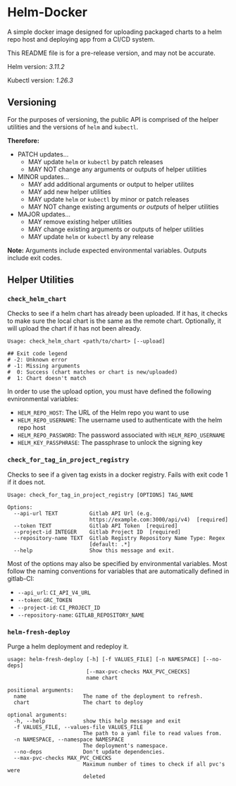 Helm-Docker
===========

A simple docker image designed for uploading packaged charts to a helm repo host and deploying app from a CI/CD system.

This README file is for a pre-release version, and may not be accurate.

Helm version: *3.11.2*

Kubectl version: *1.26.3*

Versioning
----------
For the purposes of versioning, the public API is comprised of the helper utilities and the versions of `helm` and `kubectl`. 

**Therefore:**
- PATCH updates...
  - MAY update `helm` or `kubectl` by patch releases
  - MAY NOT change any arguments or outputs of helper utilities
- MINOR updates...
  - MAY add additional arguments or output to helper utilites
  - MAY add new helper utilities
  - MAY update `helm` or `kubectl` by minor or patch releases
  - MAY NOT change existing arguments *or outputs* of helper utilities
- MAJOR updates...
  - MAY remove existing helper utilities
  - MAY change existing arguments or outputs of helper utilities
  - MAY update `helm` or `kubectl` by any release

**Note:** Arguments include expected environmental variables. Outputs include exit codes.

Helper Utilities
----------------
### `check_helm_chart`
Checks to see if a helm chart has already been uploaded. If it has, it checks to make sure the local chart is the same as the remote chart. Optionally, it will upload the chart if it has not been already.

```
Usage: check_helm_chart <path/to/chart> [--upload]

## Exit code legend
# -2: Unknown error
# -1: Missing arguments
#  0: Success (chart matches or chart is new/uploaded)
#  1: Chart doesn't match
```
    
In order to use the upload option, you must have defined the following evnironmental variables:
 - `HELM_REPO_HOST`: The URL of the Helm repo you want to use
 - `HELM_REPO_USERNAME`: The username used to authenticate with the helm repo host
 - `HELM_REPO_PASSWORD`: The password associated with `HELM_REPO_USERNAME`
 - `HELM_KEY_PASSPHRASE`: The passphrase to unlock the signing key

### `check_for_tag_in_project_registry`
Checks to see if a given tag exists in a docker registry. Fails with exit code 1 if it does not.

```
Usage: check_for_tag_in_project_registry [OPTIONS] TAG_NAME

Options:
  --api-url TEXT          Gitlab API Url (e.g.
                          https://example.com:3000/api/v4)  [required]
  --token TEXT            Gitlab API Token  [required]
  --project-id INTEGER    Gitlab Project ID  [required]
  --repository-name TEXT  Gitlab Registry Repository Name Type: Regex
                          [default: .*]
  --help                  Show this message and exit.
```

Most of the options may also be specified by environmental variables. Most follow the naming conventions for variables that are automatically defined in gitlab-CI:
- `--api_url`: `CI_API_V4_URL`
- `--token`: `GRC_TOKEN`
- `--project-id`: `CI_PROJECT_ID`
- `--repository-name`: `GITLAB_REPOSITORY_NAME`

### `helm-fresh-deploy`
Purge a helm deployment and redeploy it.

```
usage: helm-fresh-deploy [-h] [-f VALUES_FILE] [-n NAMESPACE] [--no-deps]
                         [--max-pvc-checks MAX_PVC_CHECKS]
                         name chart

positional arguments:
  name                  The name of the deployment to refresh.
  chart                 The chart to deploy

optional arguments:
  -h, --help            show this help message and exit
  -f VALUES_FILE, --values-file VALUES_FILE
                        The path to a yaml file to read values from.
  -n NAMESPACE, --namespace NAMESPACE
                        The deployment's namespace.
  --no-deps             Don't update dependencies.
  --max-pvc-checks MAX_PVC_CHECKS
                        Maximum number of times to check if all pvc's were
                        deleted
```
